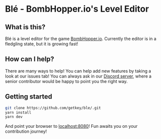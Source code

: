 # Blé - BombHopper.io's Level Editor

## What is this?
Blé is a level editor for the game [BombHopper.io](https://bombhopper.io).
Currently the editor is in a fledgling state, but it is growing fast!

## How can I help?
There are many ways to help!
You can help add new features by taking a look at our issues tab! You can always ask in our [Discord server](https://discord.gg/VFGTWnZ), where a senior contributor would be happy to point you the right way.

## Getting started
```sh 
git clone https://github.com/getkey/ble/.git
yarn install
yarn dev
```

And point your browser to [localhost:8080](http://localhost:8080)!
Fun awaits you on your contribution journey!
